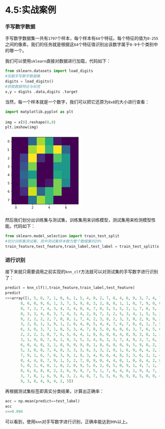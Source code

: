 # 4.5:实战案例

### 手写数字数据

手写数字数据集一共有`1797`个样本，每个样本有`64`个特征。每个特征的值为`0-255`之间的像素，我们的任务就是根据这`64`个特征值识别出该数字属于`0-9`十个类别中的哪一个。

我们可以使用`sklearn`直接对数据进行加载，代码如下：

```python
from sklearn.datasets import load_digits
#加载手写数字数据集
digits = load_digits()
#获取数据特征与标签
x,y = digits .data,digits .target
```

当然，每一个样本就是一个数字，我们可以把它还原为`8x8`的大小进行查看：

```python
import matplotlib.pyplot as plt

img = x[0].reshape(8,8)
plt.imshow(img)
```

![knn](knn.jpg)


然后我们划分出训练集与测试集，训练集用来训练模型，测试集用来检测模型性能。代码如下：

```python
from sklearn.model_selection import train_test_split
#划分训练集测试集，其中测试集样本数为整个数据集的20%
train_feature,test_feature,train_label,test_label = train_test_split(x,y,test_size=0.2,random_state=666)
```

### 进行识别

接下来就只需要调用之前实现的`knn_clf`方法就可以对测试集的手写数字进行识别了：

```python
predict = knn_clf(3,train_feature,train_label,test_feature)
predict
>>>array([1, 5, 0, 7, 1, 0, 6, 1, 5, 4, 9, 2, 7, 8, 4, 6, 9, 3, 7, 4, 7, 1,
       8, 6, 0, 9, 6, 1, 3, 7, 5, 9, 8, 3, 2, 8, 8, 1, 1, 0, 7, 9, 0, 0,
       8, 7, 2, 7, 4, 3, 4, 3, 4, 0, 4, 7, 0, 5, 5, 5, 2, 1, 7, 0, 5, 1,
       8, 3, 3, 4, 0, 3, 7, 4, 3, 4, 2, 9, 7, 3, 2, 5, 3, 4, 1, 5, 5, 2,
       9, 2, 2, 2, 2, 7, 0, 8, 1, 7, 4, 2, 3, 8, 2, 3, 3, 0, 2, 9, 9, 2,
       3, 2, 8, 1, 1, 9, 1, 2, 0, 4, 8, 5, 4, 4, 7, 6, 7, 6, 6, 1, 7, 5,
       6, 3, 8, 3, 7, 1, 8, 5, 3, 4, 7, 8, 5, 0, 6, 0, 6, 3, 7, 6, 5, 6,
       2, 2, 2, 3, 0, 7, 6, 5, 6, 4, 1, 0, 6, 0, 6, 4, 0, 9, 3, 8, 1, 2,
       3, 1, 9, 0, 7, 6, 2, 9, 3, 5, 3, 4, 6, 3, 3, 7, 4, 9, 2, 7, 6, 1,
       6, 8, 4, 0, 3, 1, 0, 9, 9, 9, 0, 1, 8, 6, 8, 0, 9, 5, 9, 8, 2, 3,
       5, 3, 0, 8, 7, 4, 0, 3, 3, 3, 6, 3, 3, 2, 9, 1, 6, 9, 0, 4, 2, 2,
       7, 9, 1, 6, 7, 6, 3, 9, 1, 9, 3, 4, 0, 6, 4, 8, 5, 3, 6, 3, 1, 4,
       0, 4, 4, 8, 7, 9, 1, 5, 2, 7, 0, 9, 0, 4, 4, 0, 1, 0, 6, 4, 2, 8,
       5, 0, 2, 6, 0, 1, 8, 2, 0, 9, 5, 6, 2, 0, 5, 0, 9, 1, 4, 7, 1, 7,
       0, 6, 6, 8, 0, 2, 2, 6, 9, 9, 7, 5, 1, 7, 6, 4, 6, 1, 9, 4, 7, 1,
       3, 7, 8, 1, 6, 9, 8, 3, 2, 4, 8, 7, 5, 5, 6, 9, 9, 8, 5, 0, 0, 4,
       9, 3, 0, 4, 9, 4, 2, 5])
```

再根据测试集标签即真实分类结果，计算出正确率：

```python
acc = np.mean(predict==test_label)
acc
>>>0.994
```

可以看到，使用`knn`对手写数字进行识别，正确率能达到`99%`以上。